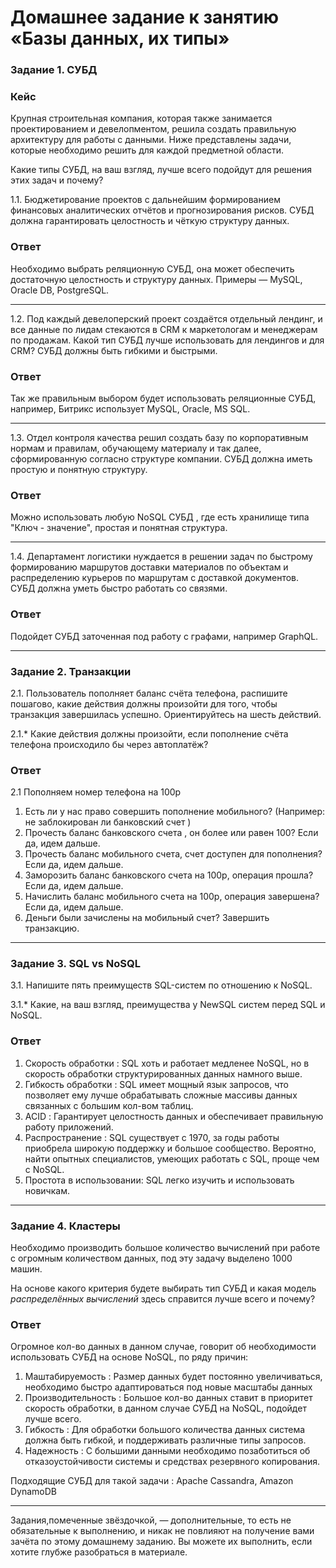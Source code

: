 # Домашнее задание к занятию «Базы данных, их типы»

### Задание 1. СУБД

### Кейс
Крупная строительная компания, которая также занимается проектированием и девелопментом, решила создать 
правильную архитектуру для работы с данными. Ниже представлены задачи, которые необходимо решить для
каждой предметной области. 

Какие типы СУБД, на ваш взгляд, лучше всего подойдут для решения этих задач и почему? 
 
1.1. Бюджетирование проектов с дальнейшим формированием финансовых аналитических отчётов и прогнозирования рисков.
СУБД должна гарантировать целостность и чёткую структуру данных.

### Ответ
Необходимо выбрать реляционную СУБД, она может обеспечить достаточную целостность и структуру данных. Примеры — MySQL, Oracle DB, PostgreSQL.

---

1.2. Под каждый девелоперский проект создаётся отдельный лендинг, и все данные по лидам стекаются в CRM к 
маркетологам и менеджерам по продажам. Какой тип СУБД лучше использовать для лендингов и для CRM? 
СУБД должны быть гибкими и быстрыми.

### Ответ
Так же правильным выбором будет использовать реляционные СУБД, например, Битрикс использует MySQL, Oracle, MS SQL.

---

1.3. Отдел контроля качества решил создать базу по корпоративным нормам и правилам, обучающему материалу 
и так далее, сформированную согласно структуре компании. СУБД должна иметь простую и понятную структуру.

### Ответ
Можно использовать любую NoSQL СУБД , где есть хранилище типа "Ключ - значение", простая и понятная структура.

---

1.4. Департамент логистики нуждается в решении задач по быстрому формированию маршрутов доставки материалов 
по объектам и распределению курьеров по маршрутам с доставкой документов. СУБД должна уметь быстро работать
со связями.

### Ответ
Подойдет СУБД заточенная под работу с графами, например GraphQL.

---

### Задание 2. Транзакции

2.1. Пользователь пополняет баланс счёта телефона, распишите пошагово, какие действия должны произойти для того, чтобы 
транзакция завершилась успешно. Ориентируйтесь на шесть действий.

2.1.* Какие действия должны произойти, если пополнение счёта телефона происходило бы через автоплатёж?

### Ответ 

2.1 Пополняем номер телефона на 100р

1. Есть ли у нас право совершить пополнение мобильного? (Например: не заблокирован ли банковский счет ) 
2. Прочесть баланс банковского счета , он более или равен 100? Если да, идем дальше.
3. Прочесть баланс мобильного счета, счет доступен для пополнения? Если да, идем дальше.
4. Заморозить баланс банковского счета на 100р, операция прошла? Если да, идем дальше.  
5. Начислить баланс мобильного счета на 100р, операция завершена? Если да, идем дальше. 
6. Деньги были зачислены на мобильный счет? Завершить транзакцию.



---

### Задание 3. SQL vs NoSQL

3.1. Напишите пять преимуществ SQL-систем по отношению к NoSQL. 

3.1.* Какие, на ваш взгляд, преимущества у NewSQL систем перед SQL и NoSQL.

### Ответ

1. Скорость обработки : SQL хоть и работает медленее NoSQL, но в скорость обработки структурированных данных намного выше. 
2. Гибкость обработки : SQL имеет мощный язык запросов, что позволяет ему лучше обрабатывать сложные массивы данных связанных с большим кол-вом таблиц.
3. ACID : Гарантирует целостность данных и обеспечивает правильную работу приложений.
4. Распространение : SQL существует с 1970, за годы работы приобрела широкую поддержку и большое сообщество. Вероятно, найти опытных специалистов, умеющих работать с SQL, проще чем с NoSQL.
5. Простота в использовании: SQL легко изучить и использовать новичкам.

---

### Задание 4. Кластеры

Необходимо производить большое количество вычислений при работе с огромным количеством данных, под эту задачу 
выделено 1000 машин. 

На основе какого критерия будете выбирать тип СУБД и какая модель *распределённых вычислений* 
здесь справится лучше всего и почему?

### Ответ 

Огромное кол-во данных в данном случае, говорит об необходимости использовать СУБД на основе NoSQL, по ряду причин: 

1. Маштабируемость : Размер данных будет постоянно увеличиваться, необходимо быстро адаптироваться под новые масштабы данных
2. Производительность : Большое кол-во данных ставит в приоритет скорость обработки, в данном случае СУБД на NoSQL, подойдет лучше всего. 
3. Гибкость : Для обработки большого количества данных система должна быть гибкой, и поддерживать различные типы запросов.
4. Надежность : С большими данными необходимо позаботиться об отказоустойчивости системы и средствах резервного копирования. 

Подходящие СУБД для такой задачи :   Apache Cassandra, Amazon DynamoDB

---

Задания,помеченные звёздочкой, — дополнительные, то есть не обязательные к выполнению, и никак не повлияют на получение вами зачёта по этому домашнему заданию. Вы можете их выполнить, если хотите глубже разобраться в материале.
